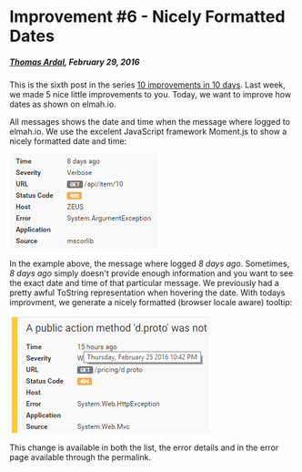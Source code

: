 # Improvement #6 - Nicely Formatted Dates

##### [Thomas Ardal](http://elmah.io/about/), February 29, 2016

This is the sixth post in the series [10 improvements in 10 days](ten-improvements-in-ten-days). Last week, we made 5 nice little improvements to you. Today, we want to improve how dates as shown on elmah.io.

All messages shows the date and time when the message where logged to elmah.io. We use the excelent JavaScript framework Moment.js to show a nicely formatted date and time:

![Date and time](images/httpstatuscode.png)

In the example above, the message where logged _8 days ago_. Sometimes, _8 days ago_ simply doesn't provide enough information and you want to see the exact date and time of that particular message. We previously had a pretty awful ToString representation when hovering the date. With todays improvment, we generate a nicely formatted (browser locale aware) tooltip:

![Nicely formatted date](images/dateformat.png)

This change is available in both the list, the error details and in the error page available through the permalink.

